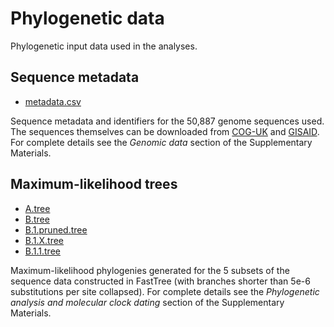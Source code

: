 # Phylogenetic data

Phylogenetic input data used in the analyses. 

## Sequence metadata

- [metadata.csv](metadata.csv)

Sequence metadata and identifiers for the 50,887 genome sequences used. The sequences themselves can be downloaded from [COG-UK](https://www.cogconsortium.uk/data/) and [GISAID](http://www.gisaid.org). For complete details see the _Genomic data_ section of the Supplementary Materials.

## Maximum-likelihood trees

- [A.tree](A.tree)
- [B.tree](B.tree)
- [B.1.pruned.tree](B.1.pruned.tree)
- [B.1.X.tree](B.1.X.tree)
- [B.1.1.tree](B.1.1.tree)

Maximum-likelihood phylogenies generated for the 5 subsets of the sequence data constructed in FastTree (with branches shorter than 5e-6 substitutions per site collapsed). For complete details see the _Phylogenetic analysis and molecular clock dating_ section of the Supplementary Materials.